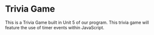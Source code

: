 # Trivia Game
This is a Trivia Game built in Unit 5 of our program. This trivia game will feature the use of timer events within JavaScript.
